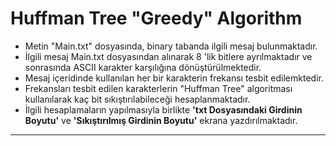# Huffman Tree "Greedy" Algorithm

- Metin "Main.txt" dosyasında, binary tabanda ilgili mesaj bulunmaktadır.
- İlgili mesaj Main.txt dosyasından alınarak 8 'lik bitlere ayrılmaktadır ve sonrasında ASCII karakter karşılığına dönüştürülmektedir.
- Mesaj içeridinde kullanılan her bir karakterin frekansı tesbit edilemktedir.
- Frekansları tesbit edilen karakterlerin "Huffman Tree" algoritması kullanılarak kaç bit sıkıştırılabileceği hesaplanmaktadır.
- İlgili hesaplamaların yapılmasıyla birlikte **'txt Dosyasındaki Girdinin Boyutu'** ve **'Sıkıştırılmış Girdinin Boyutu'** ekrana yazdırılmaktadır.


------------
